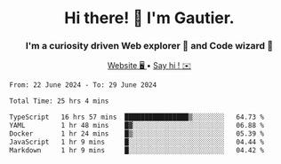 <h1 align="center">Hi there! 👋 I'm Gautier.</h1>
<h3 align="center">I'm a curiosity driven Web explorer 🚀 and Code wizard 🧙</h3>

<p align="center">
  <a href="https://xisabla.github.io/">Website 🖥️ </a> •
  <a href="mailto:xisabla.dev@gmail.com">Say hi ! ✉️</a>
</p>

<!--START_SECTION:waka-->

```txt
From: 22 June 2024 - To: 29 June 2024

Total Time: 25 hrs 4 mins

TypeScript   16 hrs 57 mins  ████████████████▒░░░░░░░░   64.73 %
YAML         1 hr 48 mins    █▓░░░░░░░░░░░░░░░░░░░░░░░   06.88 %
Docker       1 hr 24 mins    █▒░░░░░░░░░░░░░░░░░░░░░░░   05.39 %
JavaScript   1 hr 9 mins     █░░░░░░░░░░░░░░░░░░░░░░░░   04.44 %
Markdown     1 hr 9 mins     █░░░░░░░░░░░░░░░░░░░░░░░░   04.42 %
```

<!--END_SECTION:waka-->
